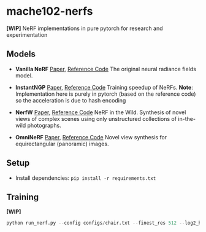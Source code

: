 # mache102-nerfs

**[WIP]** NeRF implementations in pure pytorch for research and experimentation

## Models
- **Vanilla NeRF** 
    [Paper](https://arxiv.org/abs/2003.08934), [Reference Code](https://github.com/bmild/nerf)
    The original neural radiance fields model.
    
- **InstantNGP**
    [Paper](https://nvlabs.github.io/instant-ngp/assets/mueller2022instant.pdf), [Reference Code](https://github.com/yashbhalgat/HashNeRF-pytorch/)
    Training speedup of NeRFs. **Note**: Implementation here is purely in pytorch (based on the reference code) so the acceleration is due to hash encoding 
    
- **NerfW** 
    [Paper](https://arxiv.org/abs/2008.02268), [Reference Code](https://github.com/kwea123/nerf_pl/tree/nerfw)
    NeRF in the Wild. Synthesis of novel views of complex scenes using only unstructured collections of in-the-wild photographs.

- **OmniNeRF**
    [Paper](https://arxiv.org/abs/2106.10859), [Reference Code](https://github.com/cyhsu14/OmniNeRF/)
    Novel view synthesis for equirectangular (panoramic) images.
## Setup
- Install dependencies: `pip install -r requirements.txt`


## Training

**[WIP]**
```py
python run_nerf.py --config configs/chair.txt --finest_res 512 --log2_hashmap_size 19 --lrate 0.01 --lrate_decay 10
```